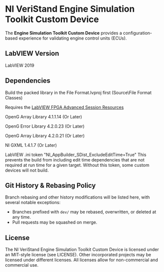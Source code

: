 # NI VeriStand Engine Simulation Toolkit Custom Device

The **Engine Simulation Toolkit Custom Device** provides a configuration-based experience for validating engine control units (ECUs).

## LabVIEW Version

LabVIEW 2019

## Dependencies

Build the packed library in the File Format.lvproj first (Source\File Format Classes)

Requires the [LabVIEW FPGA Advanced Session Resources](https://decibel.ni.com/content/docs/DOC-35574)

OpenG Array Library 4.1.1.14 (Or Later)

OpenG Error Library 4.2.0.23 (Or Later)

OpenG Array Library 4.2.0.21 (Or Later)

NI GXML 1.4.1.7 (Or Later)

LabVIEW .ini token "NI_AppBuilder_SDist_ExcludeEditTime=True"
This prevents the build from including edit time dependencies that are not required at run time for a given target. Without this token, some custom devices will not build.

## Git History & Rebasing Policy
Branch rebasing and other history modifications will be listed here, with several notable exceptions:
- Branches prefixed with `dev/` may be rebased, overwritten, or deleted at any time.
- Pull requests may be squashed on merge.

## License

The NI VeriStand Engine Simulation Toolkit Custom Device is licensed under an MIT-style license (see LICENSE). Other incorporated projects may be licensed under different licenses. All licenses allow for non-commercial and commercial use.